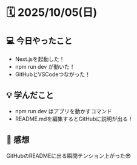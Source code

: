 # 🗓️ 2025/10/05(日)

## 💻 今日やったこと
- Next.jsを起動した！
- npm run dev が動いた！
- GitHubとVSCodeつながった！

## 💡 学んだこと
- npm run dev はアプリを動かすコマンド
- README.mdを編集するとGitHubに説明が出る！

## 💭 感想
GitHubのREADMEに出る瞬間テンション上がった😎

